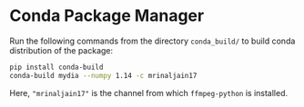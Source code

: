 # Conda Package Manager

Run the following commands from the directory `conda_build/` to build conda distribution 
of the package:

```bash
pip install conda-build
conda-build mydia --numpy 1.14 -c mrinaljain17
```

Here, `"mrinaljain17"` is the channel from which `ffmpeg-python` is installed.
